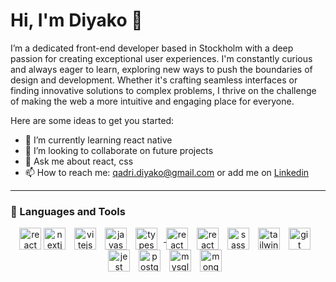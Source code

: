 # Hi, I'm Diyako 👋 

<p>I’m a dedicated front-end developer based in Stockholm with a deep passion for creating exceptional user experiences. I'm constantly curious and always eager to learn, exploring new ways to push the boundaries of design and development. Whether it's crafting seamless interfaces or finding innovative solutions to complex problems, I thrive on the challenge of making the web a more intuitive and engaging place for everyone.</p>



Here are some ideas to get you started:
<!-- - 🔭 I’m currently working on ...
-📫 How to reach me: ...-->
- 🌱 I’m currently learning react native
- 👯 I’m looking to collaborate on future projects 
- 💬 Ask me about react, css
- 📫 How to reach me: qadri.diyako@gmail.com or add me on [Linkedin](https://www.linkedin.com/in/diyako-qadri-649ab71a0/)
---

### 🧰 Languages and Tools

<div align="center">
  <a href="https://react.dev/" style="text-decoratione: none;" target="_blank" rel="noreferrer"><img align="center" alt="react" width="35px" style={`padding-right:10px, margin-left:10px`} 
  src="https://cdn.jsdelivr.net/gh/devicons/devicon@latest/icons/react/react-original.svg" /></a>
  <a href="https://nextjs.org/" style="text-decoratione: none;" target="_blank" rel="noreferrer"><img align="center" alt="nextjs" width="35px" style="padding-right:10px;" 
  src="https://cdn.jsdelivr.net/gh/devicons/devicon@latest/icons/nextjs/nextjs-original.svg" /></a>
  <a href="https://vitejs.dev/" style="text-decoratione: none;" target="_blank" rel="noreferrer"><img align="center" alt="vitejs" width="35px" style="padding-right:10px;" 
  src="https://cdn.jsdelivr.net/gh/devicons/devicon@latest/icons/vitejs/vitejs-plain.svg"/></a>
  <a href="https://developer.mozilla.org/en-US/docs/Web/JavaScript" style="text-decoratione: none;" target="_blank" rel="noreferrer"><img align="center" alt="javascript" width="35px" 
  style="padding-right:10px;" src="https://cdn.jsdelivr.net/gh/devicons/devicon@latest/icons/javascript/javascript-original.svg" /></a>
  <a href="https://www.typescriptlang.org/" style="text-decoratione: none;" target="_blank" rel="noreferrer"><img align="center" alt="typescript" width="35px" style="padding-right:10px;" 
  src="https://cdn.jsdelivr.net/gh/devicons/devicon@latest/icons/typescript/typescript-original.svg" />
  <a href="https://www.w3.org/html/" style="text-decoratione: none;" target="_blank" rel="noreferrer"><img align="center" alt="react" width="35px" style="padding-right:10px;" 
  src="https://cdn.jsdelivr.net/gh/devicons/devicon@latest/icons/html5/html5-plain.svg" /></a>
  <a href="https://www.w3schools.com/css/" style="text-decoratione: none;" target="_blank" rel="noreferrer"><img align="center"alt="react" width="35px" style="padding-right:10px;" 
  src="https://cdn.jsdelivr.net/gh/devicons/devicon@latest/icons/css3/css3-plain.svg" /></a>
  <a href="https://sass-lang.com/" style="text-decoratione: none;" target="_blank" rel="noreferrer"><img align="center"" alt="sass" width="35px" style="padding-right:10px;" 
  src="https://cdn.jsdelivr.net/gh/devicons/devicon@latest/icons/sass/sass-original.svg"/></a>
  <a href="https://tailwindcss.com/" style="text-decoratione: none;" target="_blank" rel="noreferrer"><img align="center" alt="tailwind" width="35px" style="padding-right:10px;" 
  src="https://cdn.jsdelivr.net/gh/devicons/devicon@latest/icons/tailwindcss/tailwindcss-original.svg" /></a>
  <a href="https://git-scm.com/" style="text-decoratione: none;" target="_blank" rel="noreferrer"><img align="center" alt="git" width="35px" style="padding-right:10px;" 
  src="https://cdn.jsdelivr.net/gh/devicons/devicon@latest/icons/git/git-plain.svg" /></a>
  <a href="https://jestjs.io/" style="text-decoratione: none;" target="_blank" rel="noreferrer"><img align="center" alt="jest" width="35px" style="padding-right:10px;" 
  src="https://cdn.jsdelivr.net/gh/devicons/devicon@latest/icons/jest/jest-plain.svg" /></a>
  <a href="https://www.postgresql.org/" style="text-decoratione: none;" target="_blank" rel="noreferrer"><img align="center" alt="postgresql" width="35px" style="padding-right:10px;" 
  src="https://cdn.jsdelivr.net/gh/devicons/devicon@latest/icons/postgresql/postgresql-original-wordmark.svg" /></a>
  <a href="https://www.mysql.com/" style="text-decoratione: none;" target="_blank" rel="noreferrer"><img align="center" alt="mysql" width="35px" style="padding-right:10px;" 
  src="https://cdn.jsdelivr.net/gh/devicons/devicon@latest/icons/mysql/mysql-original.svg" /></a>
  <a href="https://www.mongodb.com/" style="text-decoratione: none;" target="_blank" rel="noreferrer"><img align="center" alt="mongodb" width="35px" style="padding-right:10px;" 
  src="https://cdn.jsdelivr.net/gh/devicons/devicon@latest/icons/mongodb/mongodb-original.svg" /></a>
</div>

